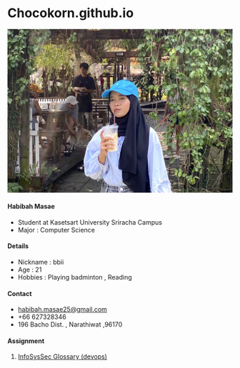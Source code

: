 # Chocokorn.github.io
![B.png](./img/bb1.jpg) 
#### Habibah Masae
  - Student at Kasetsart University Sriracha Campus
  - Major : Computer Science

#### Details
  - Nickname : bbii
  - Age : 21
  - Hobbies : Playing badminton , Reading

#### Contact
  - habibah.masae25@gmail.com
  - +66 627328346
  - 196 Bacho Dist. , Narathiwat  ,96170

#### Assignment
  1. [InfoSysSec Glossary (devops)](devops.md)



